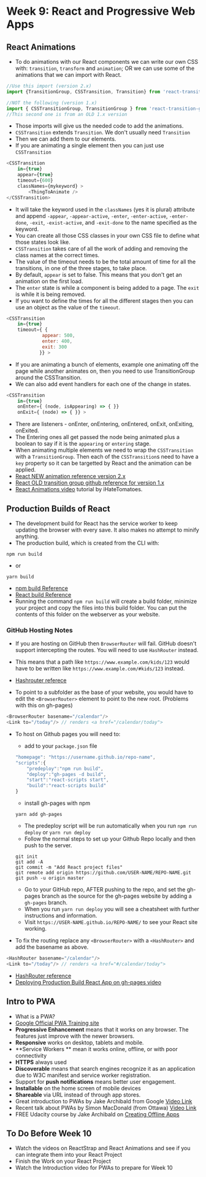 # Week 9: React and Progressive Web Apps


## React Animations

- To do animations with our React components we can write our own CSS with: `transition`, `transform` and `animation`; OR we can use some of the animations that we can import with React.

```js
//Use this import (version 2.x)
import {TransitionGroup, CSSTransition, Transition} from 'react-transition-group';

//NOT the following (version 1.x)
import { CSSTransitionGroup, TransitionGroup } from 'react-transition-group';
//This second one is from an OLD 1.x version
```

- Those imports will give us the needed code to add the animations.
- `CSSTransition` extends `Transition`. We don't usually need `Transition`
- Then we can add them to our elements.
- If you are animating a single element then you can just use `CSSTransition`

```js
<CSSTransition
    in={true}
    appear={true}
    timeout={600}
    classNames={mykeyword} >
        <ThingToAnimate />
</CSSTransition>
```
- It will take the keyword used in the `classNames` (yes it is plural) attribute and append `-appear`, `-appear-active`, `-enter`, `-enter-active`, `-enter-done`, `-exit`, `-exist-active`, and `-exit-done` to the name specified as the keyword.
- You can create all those CSS classes in your own CSS file to define what those states look like. 
- `CSSTransition` takes care of all the work of adding and removing the class names at the correct times.
- The value of the timeout needs to be the total amount of time for all the transitions, in one of the three stages, to take place.
- By default, `appear` is set to false. This means that you don't get an animation on the first load.
- The `enter` state is while a component is being added to a page. The `exit` is while it is being removed.
- If you want to define the times for all the different stages then you can use an object as the value of the `timeout`.

```js
<CSSTransition 
    in={true}
    timeout={ {
             appear: 500,
             enter: 400,
             exit: 300
            }} >
```

- If you are animating a bunch of elements, example one animating off the page while another animates on, then you need to use TransitionGroup around the CSSTransition.
- We can also add event handlers for each one of the change in states.

```js
<CSSTransition 
    in={true}
    onEnter={ (node, isAppearing) => { }}
    onExit={ (node) => { }} >
```

- There are listeners - onEnter, onEntering, onEntered, onExit, onExiting, onExited.
- The Entering ones all get passed the node being animated plus a boolean to say if it is the `appearing` or `entering` stage.
- When animating multiple elements we need to wrap the `CSSTransition` with a `TransitionGroup`. Then each of the `CSSTransition`s need to have a `key` property so it can be targetted by React and the animation can be applied.
- [React NEW animation reference version 2.x](https://reactcommunity.org/react-transition-group/)
- [React OLD transition group github reference for version 1.x](https://github.com/reactjs/react-transition-group/tree/v1-stable)
- [React Animations video](https://www.youtube.com/watch?v=BZRyIOrWfHU) tutorial by iHateTomatoes.


## Production Builds of React

- The development build for React has the service worker to keep updating the browser with every save. It also makes no attempt to minify anything.
- The production build, which is created from the CLI with:

```
npm run build
```

- or

```
yarn build
```

- [npm build Reference](https://github.com/facebook/create-react-app/blob/master/packages/react-scripts/template/README.md#deployment)
- [React build Reference](https://facebook.github.io/create-react-app/docs/deployment)
- Running the command `npm run build` will create a build folder, minimize your project and copy the files into this build folder. You can put the contents of this folder on the webserver as your website.

### GitHub Hosting Notes
- If you are hosting on GitHub then `BrowserRouter` will fail. GitHub doesn't support intercepting the routes. You will need to use `HashRouter` instead.
- This means that a path like `https://www.example.com/kids/123` would have to be written like `https://www.example.com/#kids/123` instead.
- [Hashrouter referece](https://reacttraining.com/react-router/web/api/HashRouter)

- To point to a subfolder as the base of your website, you would have to edit the `<BrowserRouter>` element to point to the new root. (Problems with this on gh-pages)

```js
<BrowserRouter basename="/calendar"/>
<Link to="/today"/> // renders <a href="/calendar/today">
```

- To host on Github pages you will need to:
    - add to your `package.json` file
    
    ```js
    "homepage": "https://username.github.io/repo-name",
    "scripts":{
        "predeploy":"npm run build",
        "deploy":"gh-pages -d build",
        "start":"react-scripts start",
        "build":"react-scripts build"
    }
    ```
    
    - install gh-pages with npm
    
    ```
    yarn add gh-pages
    ```
    
    - The predeploy script will be run automatically when you run `npm run deploy` or `yarn run deploy`
    - Follow the normal steps to set up your Github Repo locally and then push to the server.
    
    ```
    git init
    git add -A
    git commit -m "Add React project files"
    git remote add origin https://github.com/USER-NAME/REPO-NAME.git
    git push -u origin master
    ```
    - Go to your GitHub repo, AFTER pushing to the repo, and set the gh-pages branch as the source for the gh-pages website by adding a `gh-pages` branch.
    - When you run `yarn run deploy` you will see a cheatsheet with further instructions and information.
    - Visit `https://USER-NAME.github.io/REPO-NAME/` to see your React site working.
    
- To fix the routing replace any `<BrowserRouter>` with a `<HashRouter>` and add the basename as above.

```js
<HashRouter basename="/calendar"/>
<Link to="/today"/> // renders <a href="#/calendar/today">
```
- [HashRouter reference](https://reacttraining.com/react-router/web/api/HashRouter)
- [Deploying Production Build React App on gh-pages video](https://www.youtube.com/watch?v=517npPWIb8Q)



## Intro to PWA

- What is a PWA?
- [Google Official PWA Training site](https://developers.google.com/web/ilt/pwa/)
- **Progressive Enhancement** means that it works on any browser. The features just improve with the newer browsers.
- **Responsive** works on desktop, tablets and mobile.
- **Service Workers ** mean it works online, offline, or with poor connectivity
- **HTTPS** always used
- **Discoverable** means that search engines recognize it as an application due to W3C manifest and service worker registration.
- Support for **push notifications** means better user engagement.
- **Installable** on the home screen of mobile devices
- **Shareable** via URL instead of through app stores.
- Great introduction to PWAs by Jake Archibald from Google [Video Link](https://www.youtube.com/watch?v=cmGr0RszHc8)
- Recent talk about PWAs by Simon MacDonald (from Ottawa) [Video Link](https://www.youtube.com/watch?v=2kv9tH_IYtQ)
- FREE Udacity course by Jake Archibald on [Creating Offline Apps](https://www.udacity.com/course/offline-web-applications--ud899)



## To Do Before Week 10

- Watch the videos on ReactStrap and React Animations and see if you can integrate them into your React Project
- Finish the Work on your React Project
- Watch the Introduction video for PWAs to prepare for Week 10
